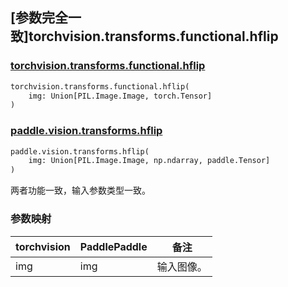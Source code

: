 ## [参数完全一致]torchvision.transforms.functional.hflip

### [torchvision.transforms.functional.hflip](https://pytorch.org/vision/main/generated/torchvision.transforms.functional.hflip.html)

```python
torchvision.transforms.functional.hflip(
    img: Union[PIL.Image.Image, torch.Tensor]
)
```

### [paddle.vision.transforms.hflip](https://www.paddlepaddle.org.cn/documentation/docs/zh/develop/api/paddle/vision/transforms/hflip_cn.html)

```python
paddle.vision.transforms.hflip(
    img: Union[PIL.Image.Image, np.ndarray, paddle.Tensor]
)
```

两者功能一致，输入参数类型一致。

### 参数映射

| torchvision | PaddlePaddle | 备注                                                         |
| ---------------------------------------- | -------------------------------- | ------------------------------------------------------------ |
| img                 | img  | 输入图像。 |
